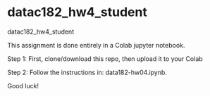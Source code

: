 # datac182_hw4_student
datac182_hw4_student

This assignment is done entirely in a Colab jupyter notebook.

Step 1: First, clone/download this repo, then upload it to your Colab

Step 2: Follow the instructions in: data182-hw04.ipynb.

Good luck!

